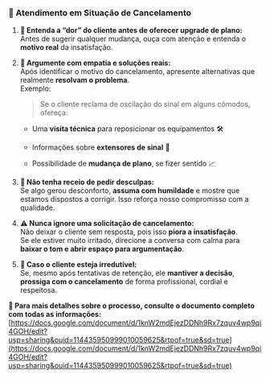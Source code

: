 ### 🤝 Atendimento em Situação de Cancelamento

1. **🧠 Entenda a “dor” do cliente antes de oferecer upgrade de plano:**  
    Antes de sugerir qualquer mudança, ouça com atenção e entenda o **motivo real** da insatisfação.
    
2. **💬 Argumente com empatia e soluções reais:**  
    Após identificar o motivo do cancelamento, apresente alternativas que realmente **resolvam o problema**.  
    Exemplo:
    
    > Se o cliente reclama de oscilação do sinal em alguns cômodos, ofereça:
    
    - Uma **visita técnica** para reposicionar os equipamentos 🛠️
        
    - Informações sobre **extensores de sinal** 📶
        
    - Possibilidade de **mudança de plano**, se fizer sentido 📈
        
3. **🙏 Não tenha receio de pedir desculpas:**  
    Se algo gerou desconforto, **assuma com humildade** e mostre que estamos dispostos a corrigir. Isso reforça nosso compromisso com a qualidade.
    
4. **⚠️ Nunca ignore uma solicitação de cancelamento:**  
    Não deixar o cliente sem resposta, pois isso **piora a insatisfação**.  
    Se ele estiver muito irritado, direcione a conversa com calma para **baixar o tom e abrir espaço para argumentação**.
    
5. **🚪 Caso o cliente esteja irredutível:**  
    Se, mesmo após tentativas de retenção, ele **mantiver a decisão**, **prossiga com o cancelamento** de forma profissional, cordial e respeitosa.


**📄 Para mais detalhes sobre o processo, consulte o documento completo com todas as informações:**
[https://docs.google.com/document/d/1knW2mdEjezDDNh9Rx7zquv4wp9qi4GOH/edit?usp=sharing&ouid=114435950999010059625&rtpof=true&sd=true](https://docs.google.com/document/d/1knW2mdEjezDDNh9Rx7zquv4wp9qi4GOH/edit?usp=sharing&ouid=114435950999010059625&rtpof=true&sd=true)